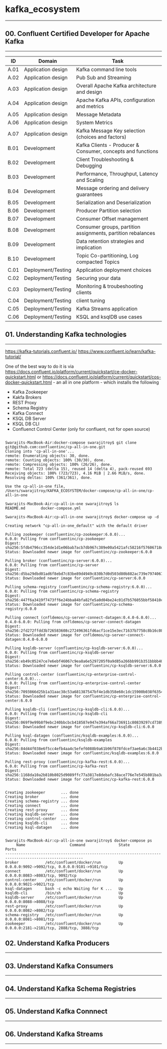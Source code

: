 # kafka_ecosystem
---

## 00. Confluent Certified Developer for Apache Kafka
---

| ID | Domain | Task
| ----------- | ----------- | ------ |
| A.01 | Application design  | Kafka command line tools |
| A.02 | Application design  | Pub Sub and Streaming |
| A.03 | Application design  | Overall Apache Kafka architecture and design |
| A.04 | Application design  | Apache Kafka APIs, configuration and metrics |
| A.05 | Application design  | Message Metadata |
| A.06 | Application design  | System Metrics |
| A.07 | Application design  | Kafka Message Key selection (choices and factors) |
| B.01 | Development         | Kafka Clients - Producer & Consumer, concepts and functions |
| B.02 | Development         | Client Troubleshooting & Debugging|
| B.03 | Development         | Performance, Throughput, Latency and Scaling |
| B.04 | Development         | Message ordering and delivery guarantees |
| B.05 | Development         | Serialization and Deserialization |
| B.06 | Development         | Producer Partition selection |
| B.07 | Development         | Consumer Offset management |
| B.08 | Development         | Consumer groups, partition assignments, partition rebalances |
| B.09 | Development         | Data retention strategies and implication |
| B.10 | Development         | Topic Co-partitioning, Log compacted Topics |
| C.01 | Deployment/Testing | Application deployment choices| 
| C.02 | Deployment/Testing | Securing your data| 
| C.03 | Deployment/Testing | Monitoring & troubeshooting clients|
| C.04 | Deployment/Testing | client tuning |
| C.05 | Deployment/Testing | Kafka Streams application |
| C.06 | Deployment/Testing | KSQL and ksqlDB use cases |

## 01. Understanding Kafka technologies 
---

https://kafka-tutorials.confluent.io/
https://www.confluent.io/learn/kafka-tutorial/

One of the best way to do it is via https://docs.confluent.io/platform/current/quickstart/ce-docker-quickstart.html or https://docs.confluent.io/platform/current/quickstart/cos-docker-quickstart.html - an all in one platform - which installs the following

- Kafka Zookeeper
- Kakfa Brokers
- REST Proxy
- Schema Registry 
- Kafka Connect 
- KSQL DB Server 
- KSQL DB CLI 
- Confluenct Control Center (only for confluent, not for open source)

```

Swarajits-MacBook-Air:docker-compose swarajitroy$ git clone git@github.com:confluentinc/cp-all-in-one.git
Cloning into 'cp-all-in-one'...
remote: Enumerating objects: 30, done.
remote: Counting objects: 100% (30/30), done.
remote: Compressing objects: 100% (26/26), done.
remote: Total 723 (delta 15), reused 14 (delta 4), pack-reused 693
Receiving objects: 100% (723/723), 4.16 MiB | 2.66 MiB/s, done.
Resolving deltas: 100% (361/361), done.

Use the cp-all-in-one file,  /Users/swarajitroy/KAFKA_ECOSYSTEM/docker-compose/cp-all-in-one/cp-all-in-one

Swarajits-MacBook-Air:cp-all-in-one swarajitroy$ ls
README.md		docker-compose.yml

Swarajits-MacBook-Air:cp-all-in-one swarajitroy$ docker-compose up -d

Creating network "cp-all-in-one_default" with the default driver

Pulling zookeeper (confluentinc/cp-zookeeper:6.0.0)...
6.0.0: Pulling from confluentinc/cp-zookeeper
Digest: sha256:5fdb4796cc354de1d1e06bab7acb7db967c389e00a5421afc58216f57606718d
Status: Downloaded newer image for confluentinc/cp-zookeeper:6.0.0

Pulling broker (confluentinc/cp-server:6.0.0)...
6.0.0: Pulling from confluentinc/cp-server
Digest: sha256:d5ba29dbd01ad6f8ebd7c83be89d4949c830b7d0d503d80b882ac739e7974067
Status: Downloaded newer image for confluentinc/cp-server:6.0.0

Pulling schema-registry (confluentinc/cp-schema-registry:6.0.0)...
6.0.0: Pulling from confluentinc/cp-schema-registry
Digest: sha256:447f6a3419f7473ff6e24bba84bfa82fe5a0d04be24c01d7b576055bbf58410c
Status: Downloaded newer image for confluentinc/cp-schema-registry:6.0.0

Pulling connect (cnfldemos/cp-server-connect-datagen:0.4.0-6.0.0)...
0.4.0-6.0.0: Pulling from cnfldemos/cp-server-connect-datagen
Digest: sha256:2fd272ffdd3b726583608c272496361fd6acf1ce15e3ec71637b7758c8b16c08
Status: Downloaded newer image for cnfldemos/cp-server-connect-datagen:0.4.0-6.0.0

Pulling ksqldb-server (confluentinc/cp-ksqldb-server:6.0.0)...
6.0.0: Pulling from confluentinc/cp-ksqldb-server
Digest: sha256:eb49c05247ce7e6ebf46067c9ea8a6e5297205f0a9d85a266bb991b351bbbb40
Status: Downloaded newer image for confluentinc/cp-ksqldb-server:6.0.0

Pulling control-center (confluentinc/cp-enterprise-control-center:6.0.0)...
6.0.0: Pulling from confluentinc/cp-enterprise-control-center
Digest: sha256:7093866d25b1a31aac38c53a681387547bf4e1db358e60c1dc15900b038f6354
Status: Downloaded newer image for confluentinc/cp-enterprise-control-center:6.0.0

Pulling ksqldb-cli (confluentinc/cp-ksqldb-cli:6.0.0)...
6.0.0: Pulling from confluentinc/cp-ksqldb-cli
Digest: sha256:069f9e99b8f9ebc240bbcbcb418587e947e394af66a736911c80839297cd7389
Status: Downloaded newer image for confluentinc/cp-ksqldb-cli:6.0.0

Pulling ksql-datagen (confluentinc/ksqldb-examples:6.0.0)...
6.0.0: Pulling from confluentinc/ksqldb-examples
Digest: sha256:84d44f038e6f5cc4efb4aa4c5efef6088b9a61b96f878fdcef3ae6a6c3b4412b
Status: Downloaded newer image for confluentinc/ksqldb-examples:6.0.0

Pulling rest-proxy (confluentinc/cp-kafka-rest:6.0.0)...
6.0.0: Pulling from confluentinc/cp-kafka-rest
Digest: sha256:1168da10a2b810b8025d9089ffc77a3817e8debafc38ace776e7e545b801ba3a
Status: Downloaded newer image for confluentinc/cp-kafka-rest:6.0.0


Creating zookeeper       ... done
Creating broker          ... done
Creating schema-registry ... done
Creating connect         ... done
Creating rest-proxy      ... done
Creating ksqldb-server   ... done
Creating control-center  ... done
Creating ksqldb-cli      ... done
Creating ksql-datagen    ... done


Swarajits-MacBook-Air:cp-all-in-one swarajitroy$ docker-compose ps
     Name                    Command               State                       Ports
---------------------------------------------------------------------------------------------------------
broker            /etc/confluent/docker/run        Up      0.0.0.0:9092->9092/tcp, 0.0.0.0:9101->9101/tcp
connect           /etc/confluent/docker/run        Up      0.0.0.0:8083->8083/tcp, 9092/tcp
control-center    /etc/confluent/docker/run        Up      0.0.0.0:9021->9021/tcp
ksql-datagen      bash -c echo Waiting for K ...   Up
ksqldb-cli        /bin/sh                          Up
ksqldb-server     /etc/confluent/docker/run        Up      0.0.0.0:8088->8088/tcp
rest-proxy        /etc/confluent/docker/run        Up      0.0.0.0:8082->8082/tcp
schema-registry   /etc/confluent/docker/run        Up      0.0.0.0:8081->8081/tcp
zookeeper         /etc/confluent/docker/run        Up      0.0.0.0:2181->2181/tcp, 2888/tcp, 3888/tcp

```

## 02. Understand Kafka Producers
---

## 03. Understand Kafka Consumers 
---

## 04. Understand Kafka Schema Registries
---

## 05. Understand Kafka Connnect 
---

## 06. Understand Kafka Streams
---
